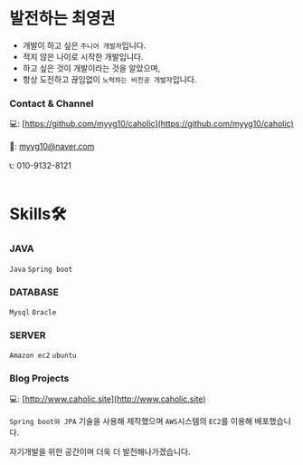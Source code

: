 # 발전하는 최영권

- 개발이 하고 싶은 `주니어 개발자`입니다.
- 적지 않은 나이로 시작한 개발입니다. 
- 하고 싶은 것이 개발이라는 것을 알았으며,
- 항상 도전하고 끊임없이 `노력하는 비전공 개발자`입니다.

### Contact & Channel
💻: [https://github.com/myyg10/caholic](https://github.com/myyg10/caholic)
<br/><br/>
💌: myyg10@naver.com
<br/><br/>
📞: 010-9132-8121
<br/><br/>

# Skills🛠

### JAVA
`Java` `Spring boot`
### DATABASE
`Mysql` `Oracle`
### SERVER
`Amazon ec2` `ubuntu`

### Blog Projects

💻: [http://www.caholic.site](http://www.caholic.site)

`Spring boot와 JPA` 기술을 사용해 제작했으며 
`AWS`시스템의 `EC2`를 이용해 배포했습니다.

자기개발을 위한 공간이며 더욱 더 발전해나가겠습니다.
